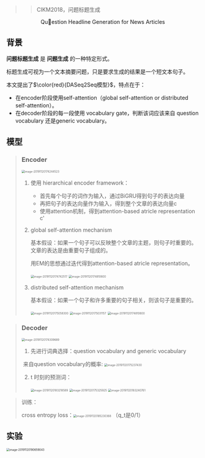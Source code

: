 > > CIKM2018，问题标题生成

<center>Question Headline Generation for News Articles</center>

## 背景

**问题标题生成** 是 **问题生成** 的一种特定形式。

标题生成可视为一个文本摘要问题，只是要求生成的结果是一个短文本句子。



本文提出了$\color{red}{DASeq2Seq模型}$，特点在于：

- 在encoder阶段使用self-attention（global self-attention or distributed self-attention）。
- 在decoder阶段的每一段使用 vocabulary gate，判断该词应该来自 question vocabulary 还是generic vocabulary。



## 模型

> ### Encoder
>
> <img src="/Users/caiyinqiong/Library/Application Support/typora-user-images/image-20191120174244523.png" alt="image-20191120174244523" style="zoom:50%;" />
>
> 1. 使用 hierarchical encoder framework：
>
>    - 首先每个句子的词作为输入，通过BiGRU得到句子的表达向量
>    - 再把句子的表达向量作为输入，得到整个文章的表达向量c
>    - 使用attention机制，得到attention-based atricle representation c'
>
> 2. global self-attention mechanism
>
>    基本假设：如果一个句子可以反映整个文章的主题，则句子时重要的。文章的表达是由重要句子组成的。
>
>    用EM的思想通过迭代得到attention-based atricle representation。
>
>    <img src="/Users/caiyinqiong/Library/Application Support/typora-user-images/image-20191120174742517.png" alt="image-20191120174742517" style="zoom:50%;" />
>
>    <img src="/Users/caiyinqiong/Library/Application Support/typora-user-images/image-20191120174810600.png" alt="image-20191120174810600" style="zoom:50%;" />
>
> 3. distributed self-attention mechanism
>
>    基本假设：如果一个句子和许多重要的句子相关，则该句子是重要的。
>
>    <img src="/Users/caiyinqiong/Library/Application Support/typora-user-images/image-20191120175058300.png" alt="image-20191120175058300" style="zoom:50%;" />
>
>    <img src="/Users/caiyinqiong/Library/Application Support/typora-user-images/image-20191120175031157.png" alt="image-20191120175031157" style="zoom:50%;" />
>
>    <img src="/Users/caiyinqiong/Library/Application Support/typora-user-images/image-20191120174810600.png" alt="image-20191120174810600" style="zoom:50%;" />



> ### Decoder
>
> <img src="/Users/caiyinqiong/Library/Application Support/typora-user-images/image-20191120174309689.png" alt="image-20191120174309689" style="zoom:50%;" />
>
> 1. 先进行词典选择：question vocabulary and generic vocabulary
>
> ​       来自question vocabulary的概率: <img src="/Users/caiyinqiong/Library/Application Support/typora-user-images/image-20191120175237430.png" alt="image-20191120175237430" style="zoom:50%;" />
>
> 2. t 时刻的预测词：
>
>    <img src="/Users/caiyinqiong/Library/Application Support/typora-user-images/image-20191120183218589.png" alt="image-20191120183218589" style="zoom:50%;" />
>
>    
>
>    <img src="/Users/caiyinqiong/Library/Application Support/typora-user-images/image-20191120175325925.png" alt="image-20191120175325925" style="zoom:50%;" />
>
>    
>
>    <img src="/Users/caiyinqiong/Library/Application Support/typora-user-images/image-20191120183240761.png" alt="image-20191120183240761" style="zoom:50%;" />



> 训练：
>
> cross entropy loss：<img src="/Users/caiyinqiong/Library/Application Support/typora-user-images/image-20191120185230368.png" alt="image-20191120185230368" style="zoom:50%;" />  （q_t是0/1）



## 实验

<img src="/Users/caiyinqiong/Library/Application Support/typora-user-images/image-20191120190659043.png" alt="image-20191120190659043" style="zoom:50%;" />



